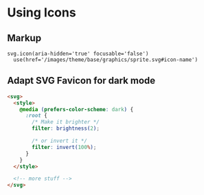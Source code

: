 # Using Icons

## Markup

```pug
svg.icon(aria-hidden='true' focusable='false')
  use(href='/images/theme/base/graphics/sprite.svg#icon-name')
```

## Adapt SVG Favicon for dark mode

```html
<svg>
  <style>
    @media (prefers-color-scheme: dark) {
      :root {
        /* Make it brighter */
        filter: brightness(2);

        /* or invert it */
        filter: invert(100%);
      }
    }
  </style>

  <!-- more stuff -->
</svg>
```
